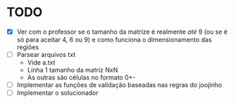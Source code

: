 # TODO
- [x] Ver com o professor se o tamanho da matrize é realmente *até* 9 (ou se é só para aceitar 4, 6 ou 9) e como funciona o dimensionamento das regiões
- [ ] Parsear arquivos txt
    - Vide a.txt
    - Linha 1 tamanho da matriz NxN
    - As outras são células no formato 0+-
- [ ] Implementar as funções de validação baseadas nas regras do joojinho
- [ ] Implementar o solucionador
